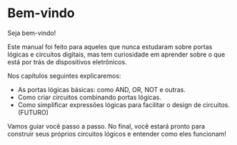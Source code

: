 
# Bem-vindo

Seja bem-vindo!

Este manual foi feito para aqueles que nunca estudaram sobre portas lógicas e circuitos digitais, mas tem curiosidade em aprender sobre o que está por trás de dispositivos eletrônicos.

Nos capítulos seguintes explicaremos:

- As portas lógicas básicas: como AND, OR, NOT e outras.
- Como criar circuitos combinando portas lógicas.
- Como simplificar expressões lógicas para facilitar o design de circuitos. (FUTURO)

Vamos guiar você passo a passo. No final, você estará pronto para construir seus próprios circuitos lógicos e entender como eles funcionam!

